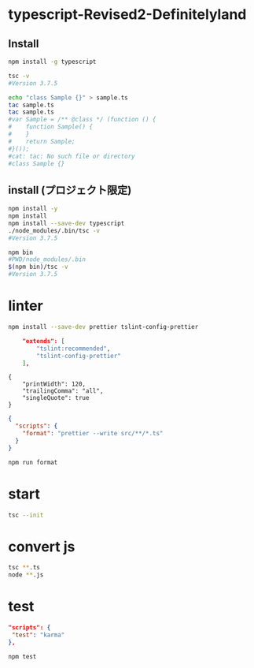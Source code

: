 # typescript-Revised2-Definitelyland

## Install

```bash
npm install -g typescript

tsc -v
#Version 3.7.5

echo "class Sample {}" > sample.ts
tac sample.ts
tac sample.ts
#var Sample = /** @class */ (function () {
#    function Sample() {
#    }
#    return Sample;
#}());
#cat: tac: No such file or directory
#class Sample {}
```

## install (プロジェクト限定)

```bash
npm install -y
npm install
npm install --save-dev typescript
./node_modules/.bin/tsc -v
#Version 3.7.5
```

```bash
npm bin
#PWD/node_modules/.bin
$(npm bin)/tsc -v
#Version 3.7.5
```

# linter

```bash
npm install --save-dev prettier tslint-config-prettier
```

```json:tslint.json
    "extends": [
        "tslint:recommended",
        "tslint-config-prettier"
    ],
```

```json:.prettierrc
{
    "printWidth": 120,
    "trailingComma": "all",
    "singleQuote": true
}
```

```json:package.json
{
  "scripts": {
    "format": "prettier --write src/**/*.ts"
  }
}
```

```bash
npm run format
```

# start

```bash
tsc --init

```

# convert js

```bash
tsc **.ts
node **.js
```


# test

```json:package.json
"scripts": { 
 "test": "karma" 
}, 
```

```bash
npm test
```
